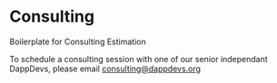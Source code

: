 # Consulting
Boilerplate for Consulting Estimation

To schedule a consulting session with one of our senior independant DappDevs, please email consulting@dappdevs.org

